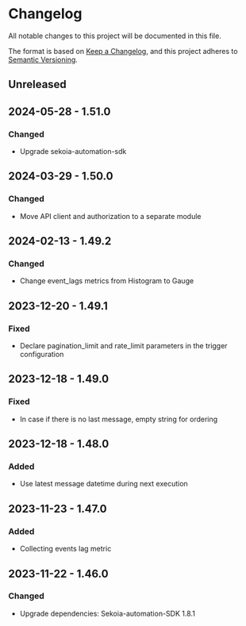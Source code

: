# Changelog

All notable changes to this project will be documented in this file.

The format is based on [Keep a Changelog](https://keepachangelog.com/en/1.0.0/),
and this project adheres to [Semantic Versioning](https://semver.org/spec/v2.0.0.html).

## Unreleased

## 2024-05-28 - 1.51.0

### Changed

- Upgrade sekoia-automation-sdk

## 2024-03-29 - 1.50.0

### Changed

- Move API client and authorization to a separate module

## 2024-02-13 - 1.49.2

### Changed

- Change event_lags metrics from Histogram to Gauge

## 2023-12-20 - 1.49.1

### Fixed

- Declare pagination_limit and rate_limit parameters in the trigger configuration

## 2023-12-18 - 1.49.0

### Fixed

- In case if there is no last message, empty string for ordering

## 2023-12-18 - 1.48.0

### Added

- Use latest message datetime during next execution

## 2023-11-23 - 1.47.0

### Added

- Collecting events lag metric

## 2023-11-22 - 1.46.0

### Changed

- Upgrade dependencies: Sekoia-automation-SDK 1.8.1
